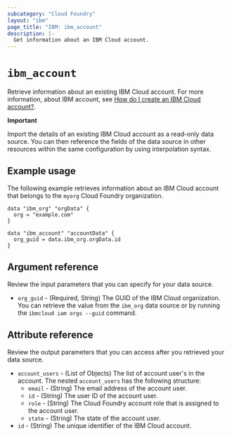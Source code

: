 ```yaml
---
subcategory: "Cloud Foundry"
layout: "ibm"
page_title: "IBM: ibm_account"
description: |-
  Get information about an IBM Cloud account.
---
```


# `ibm_account`

Retrieve information about an existing IBM Cloud account. For more information, about IBM account, see [How do I create an IBM Cloud account?](https://cloud.ibm.com/docs/account?topic=account-accountfaqs).

**Important**

Import the details of an existing IBM Cloud account as a read-only data source. You can then reference the fields of the data source in other resources within the same configuration by using interpolation syntax.


## Example usage
The following example retrieves information about an IBM Cloud account that belongs to the `myorg` Cloud Foundry organization. 

```
data "ibm_org" "orgData" {
  org = "example.com"
}

data "ibm_account" "accountData" {
  org_guid = data.ibm_org.orgData.id
}
```

## Argument reference
Review the input parameters that you can specify for your data source.

- `org_guid` - (Required, String) The GUID of the IBM Cloud organization. You can retrieve the value from the `ibm_org` data source or by running the `ibmcloud iam orgs --guid` command.

## Attribute reference
Review the output parameters that you can access after you retrieved your data source. 

- `account_users` - (List of Objects) The list of account user's in the account. The nested `account_users` has the following structure:
	- `email` - (String) The email address of the account user.
	- `id` - (String) The user ID of the account user.
	- `role` -  (String) The Cloud Foundry account role that is assigned to the account user.
	- `state` - (String) The state of the account user.
- `id` - (String) The unique identifier of the IBM Cloud account.


